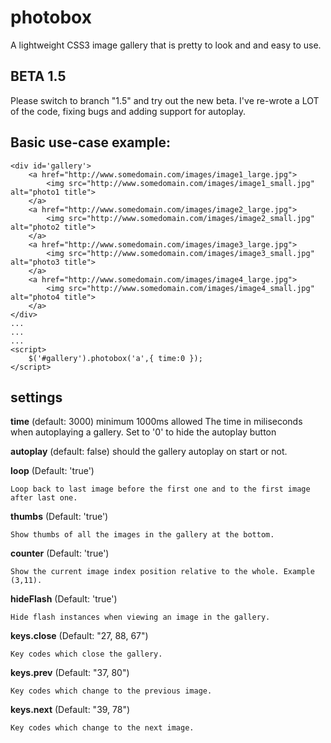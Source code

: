 photobox
========

A lightweight CSS3 image gallery that is pretty to look and and easy to use.

## BETA 1.5
Please switch to branch "1.5" and try out the new beta. I've re-wrote a LOT of the code, fixing bugs and adding support for autoplay.

## Basic use-case example:
    <div id='gallery'>
        <a href="http://www.somedomain.com/images/image1_large.jpg">
    		<img src="http://www.somedomain.com/images/image1_small.jpg" alt="photo1 title">
    	</a>
    	<a href="http://www.somedomain.com/images/image2_large.jpg">
    		<img src="http://www.somedomain.com/images/image2_small.jpg" alt="photo2 title">
    	</a>
    	<a href="http://www.somedomain.com/images/image3_large.jpg">
    		<img src="http://www.somedomain.com/images/image3_small.jpg" alt="photo3 title">
    	</a>
    	<a href="http://www.somedomain.com/images/image4_large.jpg">
    		<img src="http://www.somedomain.com/images/image4_small.jpg" alt="photo4 title">
    	</a>
    </div>
    ...
    ...
    ...
    <script>
    	$('#gallery').photobox('a',{ time:0 });
    </script>

## settings
**time** (default: 3000) minimum 1000ms allowed
The time in miliseconds when autoplaying a gallery. Set to '0' to hide the autoplay button

**autoplay** (default: false)
should the gallery autoplay on start or not.

**loop** (Default: 'true')

    Loop back to last image before the first one and to the first image after last one.
    
**thumbs** (Default: 'true') 

    Show thumbs of all the images in the gallery at the bottom.
   
**counter** (Default: 'true')

    Show the current image index position relative to the whole. Example (3,11). 
   
**hideFlash** (Default: 'true')

    Hide flash instances when viewing an image in the gallery.

**keys.close** (Default: "27, 88, 67")

    Key codes which close the gallery.

**keys.prev** (Default: "37, 80")

    Key codes which change to the previous image.

**keys.next** (Default: "39, 78")

    Key codes which change to the next image.
